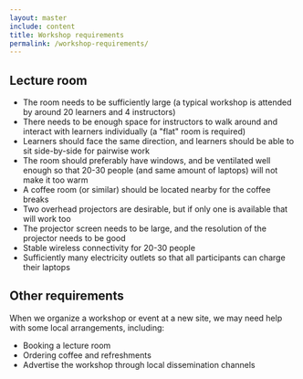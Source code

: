 ```yaml
---
layout: master
include: content
title: Workshop requirements 
permalink: /workshop-requirements/
---
```


## Lecture room

- The room needs to be sufficiently large (a typical workshop is attended by
  around 20 learners and 4 instructors)
- There needs to be enough space for instructors to walk around and interact
  with learners individually (a "flat" room is required)
- Learners should face the same direction, and learners should be able to sit
  side-by-side for pairwise work
- The room should preferably have windows, and be ventilated well enough so
  that 20-30 people (and same amount of laptops) will not make it too warm
- A coffee room (or similar) should be located nearby for the coffee breaks
- Two overhead projectors are desirable, but if only one is available that will
  work too
- The projector screen needs to be large, and the resolution of the projector
  needs to be good
- Stable wireless connectivity for 20-30 people
- Sufficiently many electricity outlets so that all participants can charge
  their laptops

## Other requirements

When we organize a workshop or event at a new site, we may need help with some local arrangements,
including:

- Booking a lecture room
- Ordering coffee and refreshments
- Advertise the workshop through local dissemination channels
